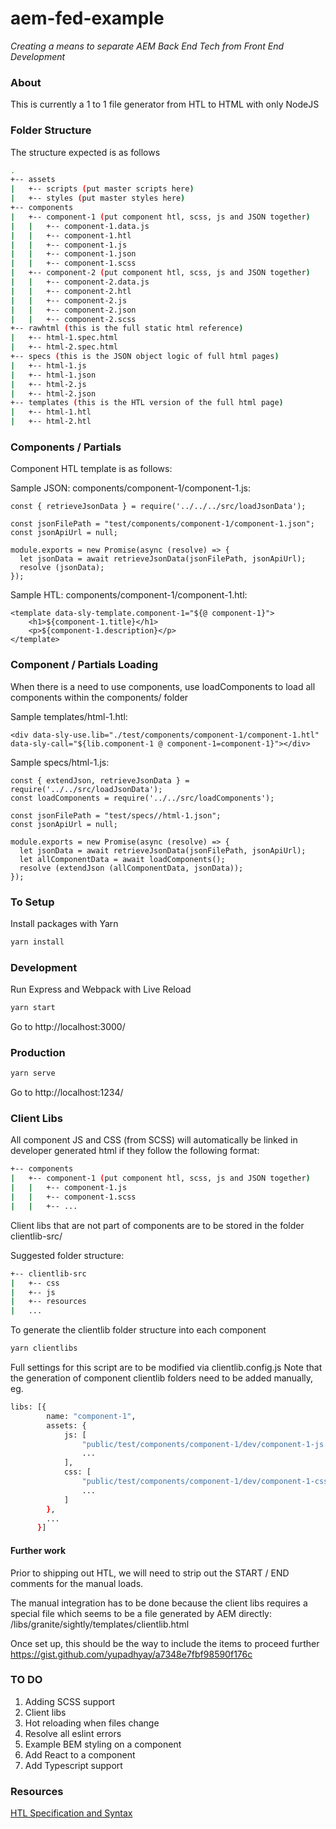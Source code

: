 # aem-fed-example

*Creating a means to separate AEM Back End Tech from Front End Development*

### About

This is currently a 1 to 1 file generator from HTL to HTML with only NodeJS

### Folder Structure

The structure expected is as follows

```bash
.
+-- assets
|   +-- scripts (put master scripts here)
|   +-- styles (put master styles here)
+-- components
|   +-- component-1 (put component htl, scss, js and JSON together)
|   |   +-- component-1.data.js 
|   |   +-- component-1.htl 
|   |   +-- component-1.js
|   |   +-- component-1.json
|   |   +-- component-1.scss
|   +-- component-2 (put component htl, scss, js and JSON together)
|   |   +-- component-2.data.js 
|   |   +-- component-2.htl 
|   |   +-- component-2.js
|   |   +-- component-2.json
|   |   +-- component-2.scss
+-- rawhtml (this is the full static html reference)
|   +-- html-1.spec.html
|   +-- html-2.spec.html
+-- specs (this is the JSON object logic of full html pages)
|   +-- html-1.js
|   +-- html-1.json
|   +-- html-2.js
|   +-- html-2.json
+-- templates (this is the HTL version of the full html page)
|   +-- html-1.htl
|   +-- html-2.htl
```

### Components / Partials

Component HTL template is as follows:

Sample JSON: components/component-1/component-1.js:

~~~~
const { retrieveJsonData } = require('../../../src/loadJsonData');

const jsonFilePath = "test/components/component-1/component-1.json";
const jsonApiUrl = null;

module.exports = new Promise(async (resolve) => {
  let jsonData = await retrieveJsonData(jsonFilePath, jsonApiUrl);
  resolve (jsonData);
});

~~~~

Sample HTL: components/component-1/component-1.htl:

~~~~
<template data-sly-template.component-1="${@ component-1}">
    <h1>${component-1.title}</h1>
    <p>${component-1.description}</p>
</template>
~~~~
  
### Component / Partials Loading

When there is a need to use components, use loadComponents to load all components within the components/ folder

Sample templates/html-1.htl:

~~~~
<div data-sly-use.lib="./test/components/component-1/component-1.htl" data-sly-call="${lib.component-1 @ component-1=component-1}"></div>
~~~~

Sample specs/html-1.js:

~~~~
const { extendJson, retrieveJsonData } = require('../../src/loadJsonData');
const loadComponents = require('../../src/loadComponents');

const jsonFilePath = "test/specs//html-1.json";
const jsonApiUrl = null;

module.exports = new Promise(async (resolve) => {
  let jsonData = await retrieveJsonData(jsonFilePath, jsonApiUrl);
  let allComponentData = await loadComponents();
  resolve (extendJson (allComponentData, jsonData));
});
~~~~

### To Setup

Install packages with Yarn

```bash
yarn install
```

### Development

Run Express and Webpack with Live Reload

```bash
yarn start
```
Go to http://localhost:3000/

### Production

```bash
yarn serve
```
Go to http://localhost:1234/

### Client Libs

All component JS and CSS (from SCSS) will automatically be linked in developer generated html if they follow the following format:

```bash
+-- components
|   +-- component-1 (put component htl, scss, js and JSON together)
|   |   +-- component-1.js
|   |   +-- component-1.scss
|   |   +-- ...
```

Client libs that are not part of components are to be stored in the folder clientlib-src/

Suggested folder structure:
```bash
+-- clientlib-src
|   +-- css
|   +-- js
|   +-- resources
|   ...
```

To generate the clientlib folder structure into each component
```bash
yarn clientlibs
```

Full settings for this script are to be modified via clientlib.config.js
Note that the generation of component clientlib folders need to be added manually, eg.
```bash
libs: [{
        name: "component-1",
        assets: {
            js: [
                "public/test/components/component-1/dev/component-1-js.js",
                ...
            ],
            css: [
                "public/test/components/component-1/dev/component-1-css.css",
                ...
            ]
        },
        ...
      }]
```   

#### Further work

Prior to shipping out HTL, we will need to strip out the START / END comments for the manual loads.

The manual integration has to be done because the client libs requires a special file which seems to be a file generated by AEM directly:
/libs/granite/sightly/templates/clientlib.html

Once set up, this should be the way to include the items to proceed further
https://gist.github.com/yupadhyay/a7348e7fbf98590f176c


### TO DO

1. Adding SCSS support
2. Client libs
3. Hot reloading when files change
4. Resolve all eslint errors
5. Example BEM styling on a component
6. Add React to a component
7. Add Typescript support

### Resources

[HTL Specification and Syntax](https://github.com/adobe/htl-spec/blob/master/SPECIFICATION.md)